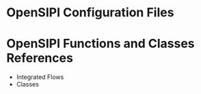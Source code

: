 <!--
SPDX-FileCopyrightText: 2024 Rivos Inc.

SPDX-License-Identifier: Apache-2.0
-->

# OpenSIPI Configuration Files

# OpenSIPI Functions and Classes References
- Integrated Flows
- Classes
